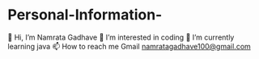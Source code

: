# Personal-Information-
👋 Hi, I’m Namrata Gadhave
👀 I’m interested in coding 
🌱 I’m currently learning java 
📫 How to reach me Gmail namratagadhave100@gmail.com
